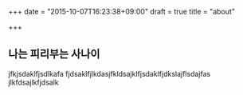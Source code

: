 +++
date = "2015-10-07T16:23:38+09:00"
draft = true
title = "about"

+++
## 나는 피리부는 사나이 

jfkjsdaklfjsdlkafa
fjdsaklfjlkdasjfkldsajklfjsdaklfjdkslajflsdajfas
jlkfdsajlkfjdsalk
